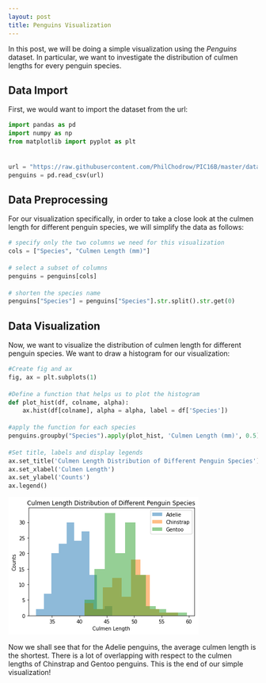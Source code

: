 ```yaml
---
layout: post
title: Penguins Visualization
---
```

In this post, we will be doing a simple visualization using the *Penguins* dataset. In particular, we want to investigate the distribution of culmen lengths for every penguin species.

## Data Import

First, we would want to import the dataset from the url:


```python
import pandas as pd
import numpy as np
from matplotlib import pyplot as plt


url = "https://raw.githubusercontent.com/PhilChodrow/PIC16B/master/datasets/palmer_penguins.csv"
penguins = pd.read_csv(url)
```
## Data Preprocessing

For our visualization specifically, in order to take a close look at the culmen length for different penguin species, we will simplify the data as follows:


```python
# specify only the two columns we need for this visualization
cols = ["Species", "Culmen Length (mm)"]

# select a subset of columns
penguins = penguins[cols]

# shorten the species name
penguins["Species"] = penguins["Species"].str.split().str.get(0)
```

## Data Visualization

Now, we want to visualize the distribution of culmen length for different penguin species. We want to draw a histogram for our visualization:


```python
#Create fig and ax
fig, ax = plt.subplots(1)

#Define a function that helps us to plot the histogram 
def plot_hist(df, colname, alpha): 
    ax.hist(df[colname], alpha = alpha, label = df['Species'])

#apply the function for each species
penguins.groupby("Species").apply(plot_hist, 'Culmen Length (mm)', 0.5)

#Set title, labels and display legends
ax.set_title('Culmen Length Distribution of Different Penguin Species')
ax.set_xlabel('Culmen Length')
ax.set_ylabel('Counts')
ax.legend()
```

    
![Penguins_Visualization_5_0.png](/images/Penguins_Visualization_5_0.png)
    


Now we shall see that for the Adelie penguins, the average culmen length is the shortest. There is a lot of overlapping with respect to the culmen lengths of Chinstrap and Gentoo penguins. This is the end of our simple visualization!



